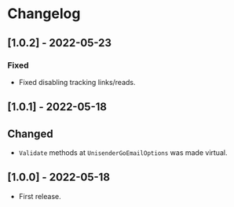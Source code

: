 # Changelog

## [1.0.2] - 2022-05-23

### Fixed

- Fixed disabling tracking links/reads.

## [1.0.1] - 2022-05-18

## Changed

- `Validate` methods at `UnisenderGoEmailOptions` was made virtual.

## [1.0.0] - 2022-05-18

- First release.
